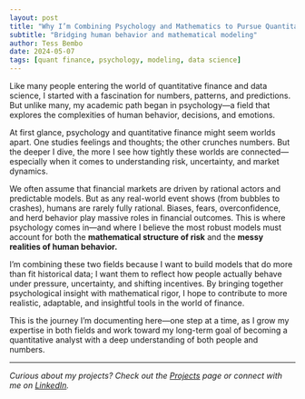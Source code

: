 ```yaml
---
layout: post
title: "Why I’m Combining Psychology and Mathematics to Pursue Quantitative Finance"
subtitle: "Bridging human behavior and mathematical modeling"
author: Tess Bembo
date: 2024-05-07
tags: [quant finance, psychology, modeling, data science]
---
```


Like many people entering the world of quantitative finance and data science, I started with a fascination for numbers, patterns, and predictions. But unlike many, my academic path began in psychology—a field that explores the complexities of human behavior, decisions, and emotions.

At first glance, psychology and quantitative finance might seem worlds apart. One studies feelings and thoughts; the other crunches numbers. But the deeper I dive, the more I see how tightly these worlds are connected—especially when it comes to understanding risk, uncertainty, and market dynamics.

We often assume that financial markets are driven by rational actors and predictable models. But as any real-world event shows (from bubbles to crashes), humans are rarely fully rational. Biases, fears, overconfidence, and herd behavior play massive roles in financial outcomes. This is where psychology comes in—and where I believe the most robust models must account for both the **mathematical structure of risk** and the **messy realities of human behavior.**

I’m combining these two fields because I want to build models that do more than fit historical data; I want them to reflect how people actually behave under pressure, uncertainty, and shifting incentives. By bringing together psychological insight with mathematical rigor, I hope to contribute to more realistic, adaptable, and insightful tools in the world of finance.

This is the journey I’m documenting here—one step at a time, as I grow my expertise in both fields and work toward my long-term goal of becoming a quantitative analyst with a deep understanding of both people and numbers.

---

*Curious about my projects? Check out the [Projects](/projects) page or connect with me on [LinkedIn](https://linkedin.com/in/tess-bembo).*
